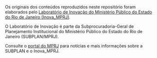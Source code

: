 Os originais dos conteúdos reproduzidos neste repositório foram elaborados pelo [Laboratório de Inovação do Ministério Público do Estado do Rio de Janeiro (Inova_MPRJ)](http://www.mprj.mp.br/inova).

O Laboratório de Inovação é parte da Subprocuradoria-Geral de Planejamento Institucional do Ministério Público do Estado do Rio de Janeiro (SUBPLAN/MPRJ).

Consulte o [portal do MPRJ](https://www.mprj.mp.br/) para notícias e mais informações sobre a SUBPLAN e o Inova_MPRJ.

